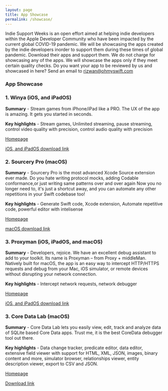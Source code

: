 ```yaml
---
layout: page
title: App Showcase
permalink: /showcase/
---
```


Indie Support Weeks is an open effort aimed at helping indie developers within the Apple Developer Community who have been impacted by the current global COVID-19 pandemic. We will be showcasing the apps created by the indie developers inorder to support them during these times of global pandemic. Download their apps and support them.
We do not charge for showcasing any of the apps. We will showcase the apps only if they meet certain quality checks. Do you want your app to be reviewed by us and showcased in here? Send an email to <rizwan@ohmyswift.com> 

### App Showcase

### 1. Winya (iOS, and iPadOS)

**Summary** - Stream games from iPhone/iPad like a PRO. The UX of the app is amazing. It gets you started in seconds.

**Key highlights** - Stream games, Unlimited streaming, pause streaming, control video quality with precision, control audio quality with precision

[Homepage](https://winya.app?utm_source=ohmyswift&amp;utm_medium=appshowcase&amp;utm_campaign=mar)

[iOS, and iPadOS download link](https://apps.apple.com/us/app/winya-live-stream-games/id1504093464)

### 2. Sourcery Pro (macOS)

**Summary** - Sourcery Pro is the most advanced Xcode Source extension ever made. Do you hate writing protocol mocks, adding Codable conformance,or just writing same patterns over and over again Now you no longer need to, it's just a shortcut away, and you can automate any other repetitions in your Swift codebase too!

**Key highlights** - Generate Swift code, Xcode extension, Automate repetitive code, powerful editor with intelisense

[Homepage](https://merowing.info/sourcery-pro/)

[macOS download link](https://apps.apple.com/in/app/sourcery-pro/id1561780836?utm_source=ohmyswift&utm_medium=appshowcase&utm_campaign=apr)

### 3. Proxyman (iOS, iPadOS, and macOS)

**Summary** - Developers, rejoice. We have an excellent debug assistant to add to your toolkit. Its name is Proxyman – from Proxy + middleMan. Natively built for macOS, the app is an easy way to intercept HTTP/HTTPS requests and debug from your Mac, iOS simulator, or remote devices without disrupting your network connection.

**Key highlights** - Intercept network requests, network debugger

[Homepage](https://proxyman.io/?utm_source=ohmyswift&amp;utm_medium=appshowcase&amp;utm_campaign=mar)

[iOS, and iPadOS download link](https://proxyman.io/release/osx/Proxyman_latest.dmg/?utm_source=ohmyswift&amp;utm_medium=appshowcase&amp;utm_campaign=mar)

### 3. Core Data Lab (macOS)

**Summary** - Core Data Lab lets you easily view, edit, track and analyze data of SQLite based Core Data apps. Trust me, it is the best CoreData debugger tool out there.

**Key highlights** - Data change tracker, predicate editor, data editor, extensive field viewer with support for HTML, XML, JSON, images, binary content and more, simulator browser, relationships viewer, entity description viewer, export to CSV and JSON.

[Homepage](https://betamagic.nl/products/coredatalab.html)

[Download link](https://apps.apple.com/in/app/core-data-lab/id1460684638?mt=12)

